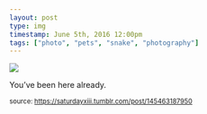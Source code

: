 ```yaml
---
layout: post
type: img
timestamp: June 5th, 2016 12:00pm
tags: ["photo", "pets", "snake", "photography"]
---
```

<img src="https://saturdayxiii.github.io/media/145463187950.jpg"/>

You’ve been here already.
 
  
<small>source: https://saturdayxiii.tumblr.com/post/145463187950</small>